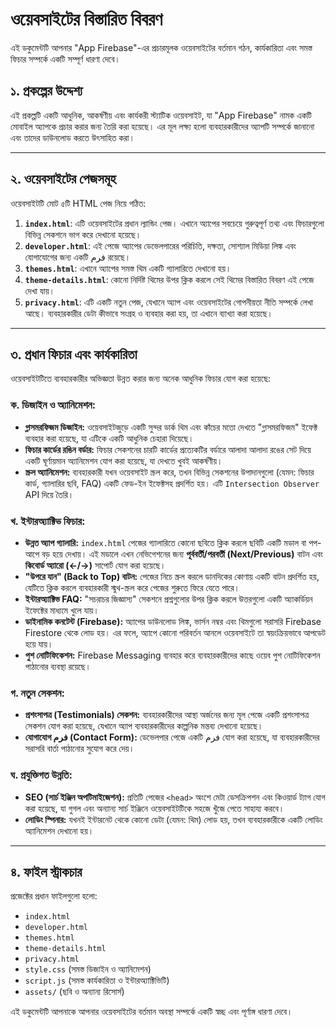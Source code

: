 # ওয়েবসাইটের বিস্তারিত বিবরণ

এই ডকুমেন্টটি আপনার "App Firebase"-এর প্রচারমূলক ওয়েবসাইটের বর্তমান গঠন, কার্যকারিতা এবং সমস্ত ফিচার সম্পর্কে একটি সম্পূর্ণ ধারণা দেবে।

## ১. প্রকল্পের উদ্দেশ্য

এই প্রকল্পটি একটি আধুনিক, আকর্ষণীয় এবং কার্যকরী স্ট্যাটিক ওয়েবসাইট, যা "App Firebase" নামক একটি মোবাইল অ্যাপকে প্রচার করার জন্য তৈরি করা হয়েছে। এর মূল লক্ষ্য হলো ব্যবহারকারীদের অ্যাপটি সম্পর্কে জানানো এবং তাদের ডাউনলোড করতে উৎসাহিত করা।

---

## ২. ওয়েবসাইটের পেজসমূহ

ওয়েবসাইটটি মোট ৫টি HTML পেজ নিয়ে গঠিত:

1.  **`index.html`**: এটি ওয়েবসাইটের প্রধান ল্যান্ডিং পেজ। এখানে অ্যাপের সবচেয়ে গুরুত্বপূর্ণ তথ্য এবং ফিচারগুলো বিভিন্ন সেকশনে ভাগ করে দেখানো হয়েছে।
2.  **`developer.html`**: এই পেজে অ্যাপের ডেভেলপারের পরিচিতি, দক্ষতা, সোশ্যাল মিডিয়া লিঙ্ক এবং যোগাযোগের জন্য একটি فرم রয়েছে।
3.  **`themes.html`**: এখানে অ্যাপের সমস্ত থিম একটি গ্যালারিতে দেখানো হয়।
4.  **`theme-details.html`**: কোনো নির্দিষ্ট থিমের উপর ক্লিক করলে সেই থিমের বিস্তারিত বিবরণ এই পেজে দেখা যায়।
5.  **`privacy.html`**: এটি একটি নতুন পেজ, যেখানে অ্যাপ এবং ওয়েবসাইটের গোপনীয়তা নীতি সম্পর্কে লেখা আছে। ব্যবহারকারীর ডেটা কীভাবে সংগ্রহ ও ব্যবহার করা হয়, তা এখানে ব্যাখ্যা করা হয়েছে।

---

## ৩. প্রধান ফিচার এবং কার্যকারিতা

ওয়েবসাইটটিতে ব্যবহারকারীর অভিজ্ঞতা উন্নত করার জন্য অনেক আধুনিক ফিচার যোগ করা হয়েছে:

### ক. ডিজাইন ও অ্যানিমেশন:

*   **গ্লাসমরফিজম ডিজাইন:** ওয়েবসাইটজুড়ে একটি সুন্দর ডার্ক থিম এবং কাঁচের মতো দেখতে "গ্লাসমরফিজম" ইফেক্ট ব্যবহার করা হয়েছে, যা এটিকে একটি আধুনিক চেহারা দিয়েছে।
*   **ফিচার কার্ডের রঙিন বর্ডার:** ফিচার সেকশনের চারটি কার্ডের প্রত্যেকটির বর্ডারে আলাদা আলাদা রঙের সেট দিয়ে একটি ঘূর্ণায়মান অ্যানিমেশন যোগ করা হয়েছে, যা দেখতে খুবই আকর্ষণীয়।
*   **স্ক্রল অ্যানিমেশন:** ব্যবহারকারী যখন ওয়েবসাইট স্ক্রল করে, তখন বিভিন্ন সেকশনের উপাদানগুলো (যেমন: ফিচার কার্ড, গ্যালারির ছবি, FAQ) একটি ফেড-ইন ইফেক্টসহ প্রদর্শিত হয়। এটি `Intersection Observer` API দিয়ে তৈরি।

### খ. ইন্টারঅ্যাক্টিভ ফিচার:

*   **উন্নত অ্যাপ গ্যালারি:** `index.html` পেজের গ্যালারিতে কোনো ছবিতে ক্লিক করলে ছবিটি একটি মডাল বা পপ-আপে বড় হয়ে দেখায়। এই মডালে এখন নেভিগেশনের জন্য **পূর্ববর্তী/পরবর্তী (Next/Previous)** বাটন এবং **কিবোর্ড অ্যারো (←/→)** সাপোর্ট যোগ করা হয়েছে।
*   **"উপরে যান" (Back to Top) বাটন:** পেজের নিচে স্ক্রল করলে ডানদিকের কোণায় একটি বাটন প্রদর্শিত হয়, যেটিতে ক্লিক করলে ব্যবহারকারী স্মুথ-স্ক্রল করে পেজের শুরুতে ফিরে যেতে পারে।
*   **ইন্টারঅ্যাক্টিভ FAQ:** "সচরাচর জিজ্ঞাস্য" সেকশনে প্রশ্নগুলোর উপর ক্লিক করলে উত্তরগুলো একটি অ্যাকর্ডিয়ন ইফেক্টের মাধ্যমে খুলে যায়।
*   **ডাইনামিক কনটেন্ট (Firebase):** অ্যাপের ডাউনলোড লিঙ্ক, ভার্সন নম্বর এবং থিমগুলো সরাসরি Firebase Firestore থেকে লোড হয়। এর ফলে, অ্যাপে কোনো পরিবর্তন আনলে ওয়েবসাইটে তা স্বয়ংক্রিয়ভাবে আপডেট হয়ে যায়।
*   **পুশ নোটিফিকেশন:** Firebase Messaging ব্যবহার করে ব্যবহারকারীদের কাছে ওয়েব পুশ নোটিফিকেশন পাঠানোর ব্যবস্থা রয়েছে।

### গ. নতুন সেকশন:

*   **প্রশংসাপত্র (Testimonials) সেকশন:** ব্যবহারকারীদের আস্থা অর্জনের জন্য মূল পেজে একটি প্রশংসাপত্র সেকশন যোগ করা হয়েছে, যেখানে অ্যাপ ব্যবহারকারীদের কাল্পনিক মন্তব্য দেখানো হয়েছে।
*   **যোগাযোগ فرم (Contact Form):** ডেভেলপার পেজে একটি فرم যোগ করা হয়েছে, যা ব্যবহারকারীদের সরাসরি বার্তা পাঠানোর সুযোগ করে দেয়।

### ঘ. প্রযুক্তিগত উন্নতি:

*   **SEO (সার্চ ইঞ্জিন অপটিমাইজেশন):** প্রতিটি পেজের `<head>` অংশে মেটা ডেসক্রিপশন এবং কিওয়ার্ড ট্যাগ যোগ করা হয়েছে, যা গুগল এবং অন্যান্য সার্চ ইঞ্জিনে ওয়েবসাইটটিকে সহজে খুঁজে পেতে সাহায্য করবে।
*   **লোডিং স্পিনার:** যখনই ইন্টারনেট থেকে কোনো ডেটা (যেমন: থিম) লোড হয়, তখন ব্যবহারকারীকে একটি লোডিং অ্যানিমেশন দেখানো হয়।

---

## ৪. ফাইল স্ট্রাকচার

প্রজেক্টের প্রধান ফাইলগুলো হলো:

*   `index.html`
*   `developer.html`
*   `themes.html`
*   `theme-details.html`
*   `privacy.html`
*   `style.css` (সমস্ত ডিজাইন ও অ্যানিমেশন)
*   `script.js` (সমস্ত কার্যকারিতা ও ইন্টারঅ্যাক্টিভিটি)
*   `assets/` (ছবি ও অন্যান্য রিসোর্স)

এই ডকুমেন্টটি আপনাকে আপনার ওয়েবসাইটের বর্তমান অবস্থা সম্পর্কে একটি স্বচ্ছ এবং পূর্ণাঙ্গ ধারণা দেবে।
